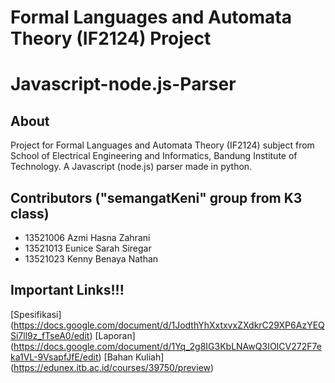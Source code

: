 # Formal Languages and Automata Theory (IF2124) Project
# Javascript-node.js-Parser

## About
Project for Formal Languages and Automata Theory (IF2124) subject from School of Electrical Engineering and Informatics, Bandung Institute of Technology. A Javascript (node.js) parser made in python.
## Contributors ("semangatKeni" group from K3 class)
- 13521006 Azmi Hasna Zahrani
- 13521013 Eunice Sarah Siregar
- 13521023 Kenny Benaya Nathan
## Important Links!!!
[Spesifikasi] (https://docs.google.com/document/d/1JodthYhXxtxvxZXdkrC29XP6AzYEQSi7ll9z_fTseA0/edit)
[Laporan] (https://docs.google.com/document/d/1Yq_2g8IG3KbLNAwQ3IOICV272F7eka1VL-9VsapfJfE/edit)
[Bahan Kuliah] (https://edunex.itb.ac.id/courses/39750/preview)
